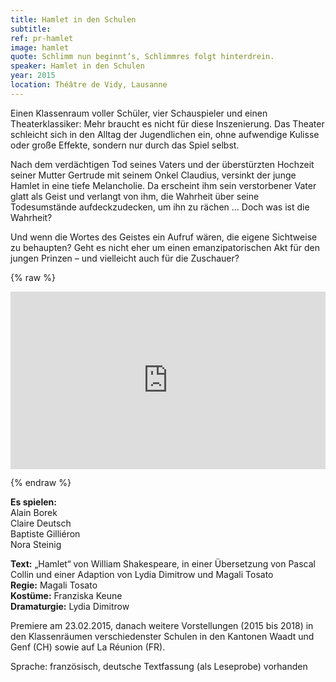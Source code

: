 ```yaml
---
title: Hamlet in den Schulen
subtitle: 
ref: pr-hamlet
image: hamlet
quote: Schlimm nun beginnt’s, Schlimmres folgt hinterdrein.
speaker: Hamlet in den Schulen
year: 2015
location: Théâtre de Vidy, Lausanne
---
```


Einen Klassenraum voller Schüler, vier Schauspieler und einen Theaterklassiker: Mehr braucht es nicht für diese Inszenierung. Das Theater schleicht sich in den Alltag der Jugendlichen ein, ohne aufwendige Kulisse oder große Effekte, sondern nur durch das Spiel selbst.

Nach dem verdächtigen Tod seines Vaters und der überstürzten Hochzeit seiner Mutter Gertrude mit seinem Onkel Claudius, versinkt der junge Hamlet in eine tiefe Melancholie. Da erscheint ihm sein verstorbener Vater glatt als Geist und verlangt von ihm, die Wahrheit über seine Todesumstände aufdeckzudecken, um ihn zu rächen … Doch was ist die Wahrheit?

Und wenn die Wortes des Geistes ein Aufruf wären, die eigene Sichtweise zu behaupten? Geht es nicht eher um einen emanzipatorischen Akt für den jungen Prinzen – und vielleicht auch für die Zuschauer?

{% raw %}
<p></p>

<div style="padding:56.25% 0 0 0;position:relative;"><iframe src="https://player.vimeo.com/video/137587181" style="position:absolute;top:0;left:0;width:100%;height:100%;" frameborder="0" allow="autoplay; fullscreen" allowfullscreen></iframe></div><script src="https://player.vimeo.com/api/player.js"></script>

<p></p>
{% endraw %}

**Es spielen:**  
Alain Borek  
Claire Deutsch  
Baptiste Gilliéron  
Nora Steinig  

**Text:** „Hamlet“ von William Shakespeare, in einer Übersetzung von Pascal Collin und einer Adaption von Lydia Dimitrow und Magali Tosato  
**Regie:** Magali Tosato  
**Kostüme:** Franziska Keune  
**Dramaturgie:** Lydia Dimitrow  

Premiere am 23.02.2015, danach weitere Vorstellungen (2015 bis 2018) in den Klassenräumen verschiedenster Schulen in den Kantonen Waadt und Genf (CH) sowie auf La Réunion (FR).

Sprache: französisch, deutsche Textfassung (als Leseprobe) vorhanden
